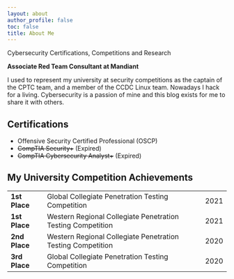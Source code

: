 ```yaml
---
layout: about
author_profile: false
toc: false
title: About Me
---
```


Cybersecurity Certifications, Competitions and Research
	
**Associate Red Team Consultant at Mandiant**

I used to represent my university at security competitions as the captain of the CPTC team, and a member of the CCDC Linux team. Nowadays I hack for a living. Cybersecurity is a passion of mine and this blog exists for me to share it with others. 

## Certifications

- Offensive Security Certified Professional (OSCP)
- ~~CompTIA Security+~~ (Expired)
- ~~CompTIA Cybersecurity Analyst+~~ (Expired)

## My University Competition Achievements

<table>
    <tr>
        <td><strong>1st Place</strong></td>
        <td style="word-wrap: break-word">Global Collegiate Penetration Testing Competition</td>
        <td>2021</td>
    </tr>
    <tr>
        <td><strong>1st Place</strong></td>
        <td style="word-wrap: break-word">Western Regional Collegiate Penetration Testing Competition</td>
        <td>2021</td>
    </tr>
    <tr>
        <td><strong>2nd Place</strong></td>
        <td style="word-wrap: break-word">Western Regional Collegiate Penetration Testing Competition</td>
        <td>2020</td>
    </tr>
    <tr>
        <td><strong>3rd Place</strong></td>
        <td style="word-wrap: break-word">Global Collegiate Penetration Testing Competition</td>
        <td>2020</td>
    </tr>
</table>
